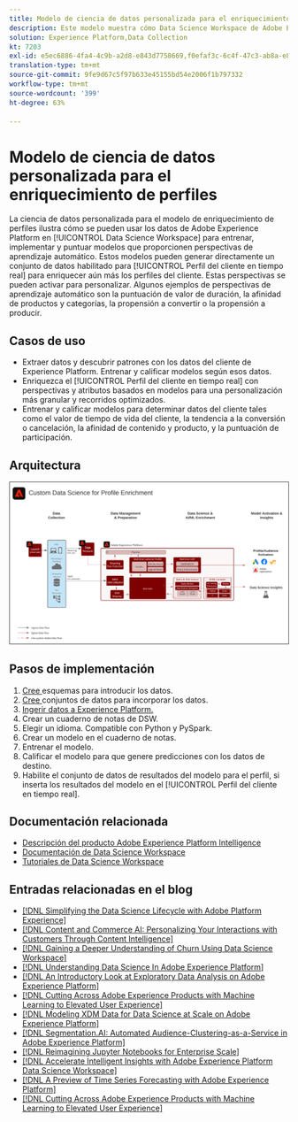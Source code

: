 ```yaml
---
title: Modelo de ciencia de datos personalizada para el enriquecimiento de perfiles
description: Este modelo muestra cómo Data Science Workspace de Adobe Experience Platform puede utilizar los datos existentes en Experience Platform para entrenar, implementar y calificar modelos, y así ofrecer información recopilada por aprendizaje automático de esos datos.
solution: Experience Platform,Data Collection
kt: 7203
exl-id: e5ec6886-4fa4-4c9b-a2d8-e843d7758669,f0efaf3c-6c4f-47c3-ab8a-e8e146dd071c
translation-type: tm+mt
source-git-commit: 9fe9d67c5f97b633e45155bd54e2006f1b797332
workflow-type: tm+mt
source-wordcount: '399'
ht-degree: 63%

---
```


# Modelo de ciencia de datos personalizada para el enriquecimiento de perfiles

La ciencia de datos personalizada para el modelo de enriquecimiento de perfiles ilustra cómo se pueden usar los datos de Adobe Experience Platform en [!UICONTROL Data Science Workspace] para entrenar, implementar y puntuar modelos que proporcionen perspectivas de aprendizaje automático. Estos modelos pueden generar directamente un conjunto de datos habilitado para [!UICONTROL Perfil del cliente en tiempo real] para enriquecer aún más los perfiles del cliente. Estas perspectivas se pueden activar para personalizar. Algunos ejemplos de perspectivas de aprendizaje automático son la puntuación de valor de duración, la afinidad de productos y categorías, la propensión a convertir o la propensión a producir.

## Casos de uso

* Extraer datos y descubrir patrones con los datos del cliente de Experience Platform. Entrenar y calificar modelos según esos datos.
* Enriquezca el [!UICONTROL Perfil del cliente en tiempo real] con perspectivas y atributos basados en modelos para una personalización más granular y recorridos optimizados.
* Entrenar y calificar modelos para determinar datos del cliente tales como el valor de tiempo de vida del cliente, la tendencia a la conversión o cancelación, la afinidad de contenido y producto, y la puntuación de participación.

## Arquitectura

<img src="assets/data_science.svg" alt="Arquitectura de referencia del modelo de ciencia de datos personalizada para el enriquecimiento de perfiles" style="border:1px solid #4a4a4a" />

## Pasos de implementación

1. [Cree ](https://experienceleague.adobe.com/docs/platform-learn/tutorials/schemas/create-a-schema.html) esquemas para introducir los datos.
1. [Cree ](https://experienceleague.adobe.com/docs/platform-learn/tutorials/data-ingestion/create-datasets-and-ingest-data.html) conjuntos de datos para incorporar los datos.
1. [Ingerir datos a Experience Platform.](https://experienceleague.adobe.com/?recommended=ExperiencePlatform-D-1-2020.1.dataingestion)
1. Crear un cuaderno de notas de DSW.
1. Elegir un idioma. Compatible con Python y PySpark.
1. Crear un modelo en el cuaderno de notas.
1. Entrenar el modelo.
1. Calificar el modelo para que genere predicciones con los datos de destino.
1. Habilite el conjunto de datos de resultados del modelo para el perfil, si inserta los resultados del modelo en el [!UICONTROL Perfil del cliente en tiempo real].

## Documentación relacionada

* [Descripción del producto Adobe Experience Platform Intelligence](https://helpx.adobe.com/es/legal/product-descriptions/adobe-experience-platform-intelligence---product-description.html)
* [Documentación de Data Science Workspace](https://experienceleague.adobe.com/docs/experience-platform/data-science-workspace/home.html?lang=es)
* [Tutoriales de Data Science Workspace](https://experienceleague.adobe.com/docs/platform-learn/tutorials/data-science-workspace/understanding-data-science-workspace.html?lang=es)

## Entradas relacionadas en el blog

* [[!DNL Simplifying the Data Science Lifecycle with Adobe Platform Experience]](https://medium.com/adobetech/simplifying-the-data-science-lifecycle-with-adobe-platform-experience-8ea4f056d82f)
* [[!DNL Content and Commerce AI: Personalizing Your Interactions with Customers Through Content Intelligence]](https://medium.com/adobetech/content-and-commerce-ai-personalizing-your-interactions-with-customers-through-content-intelligence-dc182601deab)
* [[!DNL Gaining a Deeper Understanding of Churn Using Data Science Workspace]](https://medium.com/adobetech/gaining-a-deeper-understanding-of-churn-using-data-science-workspace-18a2190e0cf3)
* [[!DNL Understanding Data Science In Adobe Experience Platform]](https://medium.com/adobetech/understanding-data-science-in-adobe-experience-platform-5bce5a17b42)
* [[!DNL An Introductory Look at Exploratory Data Analysis on Adobe Experience Platform]](https://medium.com/adobetech/an-introductory-look-at-exploratory-data-analysis-on-adobe-experience-platform-1bfce7501d9a)
* [[!DNL Cutting Across Adobe Experience Products with Machine Learning to Elevated User Experience]](https://medium.com/adobetech/cutting-across-adobe-experience-products-with-machine-learning-to-elevated-user-experience-7c85000510d1)
* [[!DNL Modeling XDM Data for Data Science at Scale on Adobe Experience Platform]](https://medium.com/adobetech/modeling-xdm-data-for-data-science-at-scale-on-adobe-experience-platform-222bb2a6dbf7)
* [[!DNL Segmentation.AI: Automated Audience-Clustering-as-a-Service in Adobe Experience Platform]](https://medium.com/adobetech/segmentation-ai-automated-audience-clustering-as-a-service-in-adobe-experience-platform-261f4099462c)
* [[!DNL Reimagining Jupyter Notebooks for Enterprise Scale]](https://medium.com/adobetech/reimagining-jupyter-notebooks-for-enterprise-scale-8bc6340d504a)
* [[!DNL Accelerate Intelligent Insights with Adobe Experience Platform Data Science Workspace]](https://medium.com/adobetech/accelerate-intelligent-insights-with-adobe-experience-platform-data-science-workspace-89538bacbbea)
* [[!DNL A Preview of Time Series Forecasting with Adobe Experience Platform]](https://medium.com/adobetech/preview-of-time-series-forecasting-with-adobe-experience-platform-38a2fc778e89)
* [[!DNL Cutting Across Adobe Experience Products with Machine Learning to Elevated User Experience]](https://medium.com/adobetech/cutting-across-adobe-experience-products-with-machine-learning-to-elevated-user-experience-7c85000510d1)
